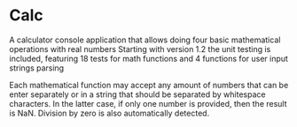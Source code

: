 # Calc
A calculator console application that allows doing four basic mathematical operations with real numbers
Starting with version 1.2 the unit testing is included, featuring 18 tests for math functions and 4 functions for user input strings parsing

Each mathematical function may accept any amount of numbers that can be enter separately or in a string that should be separated by whitespace characters. In the latter case, if only one number is provided, then the result is NaN. Division by zero is also automatically detected.
